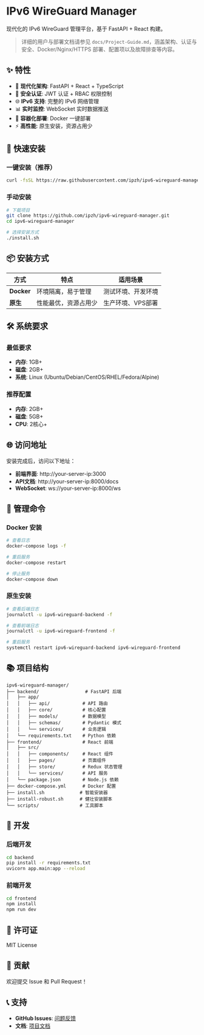 # IPv6 WireGuard Manager

现代化的 IPv6 WireGuard 管理平台，基于 FastAPI + React 构建。

> 详细的用户与部署文档请参见 `docs/Project-Guide.md`，涵盖架构、认证与安全、Docker/Nginx/HTTPS 部署、配置项以及故障排查等内容。

## ✨ 特性

- 🚀 **现代化架构**: FastAPI + React + TypeScript
- 🔐 **安全认证**: JWT 认证 + RBAC 权限控制
- 🌐 **IPv6 支持**: 完整的 IPv6 网络管理
- 📊 **实时监控**: WebSocket 实时数据推送
- 🐳 **容器化部署**: Docker 一键部署
- ⚡ **高性能**: 原生安装，资源占用少

## 🚀 快速安装

### 一键安装（推荐）

```bash
curl -fsSL https://raw.githubusercontent.com/ipzh/ipv6-wireguard-manager/main/install.sh | bash
```

### 手动安装

```bash
# 下载项目
git clone https://github.com/ipzh/ipv6-wireguard-manager.git
cd ipv6-wireguard-manager

# 选择安装方式
./install.sh
```

## 📦 安装方式

| 方式 | 特点 | 适用场景 |
|------|------|----------|
| **Docker** | 环境隔离，易于管理 | 测试环境、开发环境 |
| **原生** | 性能最优，资源占用少 | 生产环境、VPS部署 |

## 🛠️ 系统要求

### 最低要求
- **内存**: 1GB+
- **磁盘**: 2GB+
- **系统**: Linux (Ubuntu/Debian/CentOS/RHEL/Fedora/Alpine)

### 推荐配置
- **内存**: 2GB+
- **磁盘**: 5GB+
- **CPU**: 2核心+

## 🌐 访问地址

安装完成后，访问以下地址：

- **前端界面**: http://your-server-ip:3000
- **API文档**: http://your-server-ip:8000/docs
- **WebSocket**: ws://your-server-ip:8000/ws

## 🔧 管理命令

### Docker 安装
```bash
# 查看日志
docker-compose logs -f

# 重启服务
docker-compose restart

# 停止服务
docker-compose down
```

### 原生安装
```bash
# 查看后端日志
journalctl -u ipv6-wireguard-backend -f

# 查看前端日志
journalctl -u ipv6-wireguard-frontend -f

# 重启服务
systemctl restart ipv6-wireguard-backend ipv6-wireguard-frontend
```

## 📚 项目结构

```
ipv6-wireguard-manager/
├── backend/                 # FastAPI 后端
│   ├── app/
│   │   ├── api/            # API 路由
│   │   ├── core/           # 核心配置
│   │   ├── models/         # 数据模型
│   │   ├── schemas/        # Pydantic 模式
│   │   └── services/       # 业务逻辑
│   └── requirements.txt    # Python 依赖
├── frontend/               # React 前端
│   ├── src/
│   │   ├── components/     # React 组件
│   │   ├── pages/          # 页面组件
│   │   ├── store/          # Redux 状态管理
│   │   └── services/       # API 服务
│   └── package.json        # Node.js 依赖
├── docker-compose.yml      # Docker 配置
├── install.sh             # 智能安装器
├── install-robust.sh      # 健壮安装脚本
└── scripts/               # 工具脚本
```

## 🔧 开发

### 后端开发
```bash
cd backend
pip install -r requirements.txt
uvicorn app.main:app --reload
```

### 前端开发
```bash
cd frontend
npm install
npm run dev
```

## 📄 许可证

MIT License

## 🤝 贡献

欢迎提交 Issue 和 Pull Request！

## 📞 支持

- **GitHub Issues**: [问题反馈](https://github.com/ipzh/ipv6-wireguard-manager/issues)
- **文档**: [项目文档](https://github.com/ipzh/ipv6-wireguard-manager)